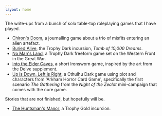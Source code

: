 ```yaml
---
layout: home
---
```


The write-ups from a bunch of solo table-top roleplaying games that I have played.

* [Chiron's Doom](chirons-doom), a journalling game about a trio of misfits entering an alien artefact.
* [Buried Alive](trophy-dark-buried-alive), the Trophy Dark incursion, _Tomb of 10,000 Dreams_.
* [No Man's Land](trophy-dark-no-mans-land), a Trophy Dark freeform game set on the Western Front in the Great War.
* [Into the Elder Caves](ironsworn-delve-into-elder-caves), a short Ironsworn game, inspired by the art from the Delve supplement.
* [Up is Down, Left is Right](cthulhudark-up-is-down-left-is-right), a Cthulhu Dark game using plot and characters from 'Arkham Horror Card Game', specifically the first scenario _The Gathering_ from the _Night of the Zealot_ mini-campaign that comes with the core game.

Stories that are not finished, but hopefully will be.

* [The Huntsman's Manor](trophy-gold-huntsmans-manor), a Trophy Gold incursion.
